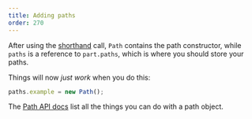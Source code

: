 ```yaml
---
title: Adding paths
order: 270
---
```


After using the [shorthand](/howtos/core/shorthand/) call, 
`Path` contains the path constructor, while `paths` is a reference to `part.paths`,
which is where you should store your paths.

Things will now *just work* when you do this:

```js
paths.example = new Path();
```

<Tip>

The [Path API docs](/reference/api/path) list all the things you can do with a path object.

</Tip>
